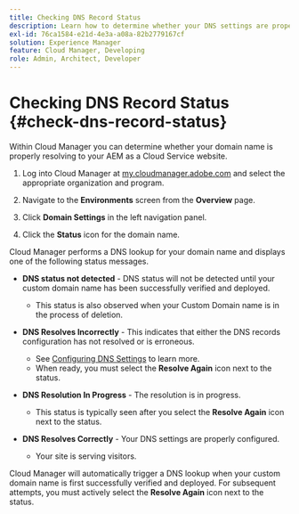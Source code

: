 ```yaml
---
title: Checking DNS Record Status
description: Learn how to determine whether your DNS settings are properly resolving by using Cloud Manager.
exl-id: 76ca1584-e21d-4e3a-a08a-82b2779167cf
solution: Experience Manager
feature: Cloud Manager, Developing
role: Admin, Architect, Developer
---
```

# Checking DNS Record Status {#check-dns-record-status}

Within Cloud Manager you can determine whether your domain name is properly resolving to your AEM as a Cloud Service website.

1. Log into Cloud Manager at [my.cloudmanager.adobe.com](https://my.cloudmanager.adobe.com/) and select the appropriate organization and program.

1. Navigate to the **Environments** screen from the **Overview** page.

1. Click **Domain Settings** in the left navigation panel.

1. Click the **Status** icon for the domain name.

Cloud Manager performs a DNS lookup for your domain name and displays one of the following status messages.

* **DNS status not detected** - DNS status will not be detected until your custom domain name has been successfully verified and deployed.

  * This status is also observed when your Custom Domain name is in the process of deletion.

* **DNS Resolves Incorrectly** - This indicates that either the DNS records configuration has not resolved or is erroneous.

   * See [Configuring DNS Settings](/help/implementing/cloud-manager/custom-domain-names/configure-dns-settings.md) to learn more.
   * When ready, you must select the **Resolve Again** icon next to the status.

* **DNS Resolution In Progress** - The resolution is in progress.

  * This status is typically seen after you select the **Resolve Again** icon next to the status.

* **DNS Resolves Correctly** - Your DNS settings are properly configured.

  * Your site is serving visitors.

Cloud Manager will automatically trigger a DNS lookup when your custom domain name is first successfully verified and deployed. For subsequent attempts, you must actively select the **Resolve Again** icon next to the status.
